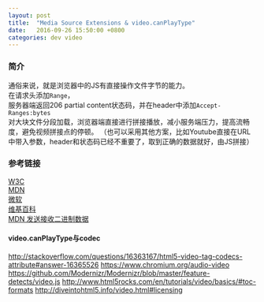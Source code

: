 ```yaml
---
layout: post
title:  "Media Source Extensions & video.canPlayType"
date:   2016-09-26 15:50:00 +0800
categories: dev video
---
```


### 简介
通俗来说，就是浏览器中的JS有直接操作文件字节的能力。  
在请求头添加```Range```，  
服务器端返回206 partial content状态码，并在header中添加```Accept-Ranges:bytes```  
对大块文件分段加载，浏览器端直接进行拼接播放，减小服务端压力，提高流畅度，避免视频拼接点的停顿。
（也可以采用其他方案，比如Youtube直接在URL中带入参数，header和状态码已经不重要了，取到正确的数据就好，由JS拼接）

### 参考链接
[W3C](https://www.w3.org/TR/media-source/)  
[MDN](https://developer.mozilla.org/en-US/docs/Web/API/MediaSource)  
[微软](https://developer.microsoft.com/en-us/microsoft-edge/platform/documentation/dev-guide/multimedia/media-source-extensions/)  
[维基百科](https://en.wikipedia.org/wiki/Media_Source_Extensions)  
[MDN 发送接收二进制数据](https://developer.mozilla.org/en-US/docs/Web/API/XMLHttpRequest/Sending_and_Receiving_Binary_Data)

#### video.canPlayType与codec

http://stackoverflow.com/questions/16363167/html5-video-tag-codecs-attribute#answer-16365526
https://www.chromium.org/audio-video
https://github.com/Modernizr/Modernizr/blob/master/feature-detects/video.js
http://www.html5rocks.com/en/tutorials/video/basics/#toc-formats
http://diveintohtml5.info/video.html#licensing

